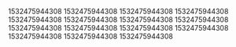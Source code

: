 1532475944308
1532475944308
1532475944308
1532475944308
1532475944308
1532475944308
1532475944308
1532475944308
1532475944308
1532475944308
1532475944308
1532475944308
1532475944308
1532475944308
1532475944308